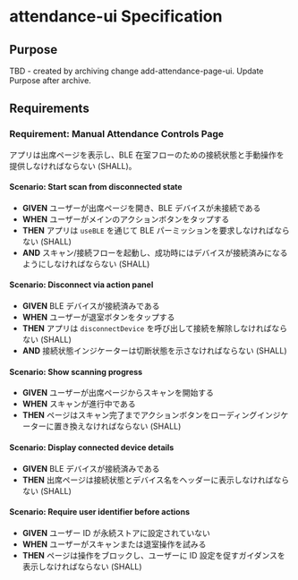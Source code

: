 # attendance-ui Specification

## Purpose
TBD - created by archiving change add-attendance-page-ui. Update Purpose after archive.
## Requirements
### Requirement: Manual Attendance Controls Page

アプリは出席ページを表示し、BLE 在室フローのための接続状態と手動操作を提供しなければならない (SHALL)。

#### Scenario: Start scan from disconnected state

- **GIVEN** ユーザーが出席ページを開き、BLE デバイスが未接続である
- **WHEN** ユーザーがメインのアクションボタンをタップする
- **THEN** アプリは `useBLE` を通じて BLE パーミッションを要求しなければならない (SHALL)
- **AND** スキャン/接続フローを起動し、成功時にはデバイスが接続済みになるようにしなければならない (SHALL)

#### Scenario: Disconnect via action panel

- **GIVEN** BLE デバイスが接続済みである
- **WHEN** ユーザーが退室ボタンをタップする
- **THEN** アプリは `disconnectDevice` を呼び出して接続を解除しなければならない (SHALL)
- **AND** 接続状態インジケーターは切断状態を示さなければならない (SHALL)

#### Scenario: Show scanning progress

- **GIVEN** ユーザーが出席ページからスキャンを開始する
- **WHEN** スキャンが進行中である
- **THEN** ページはスキャン完了までアクションボタンをローディングインジケーターに置き換えなければならない (SHALL)

#### Scenario: Display connected device details

- **GIVEN** BLE デバイスが接続済みである
- **THEN** 出席ページは接続状態とデバイス名をヘッダーに表示しなければならない (SHALL)

#### Scenario: Require user identifier before actions

- **GIVEN** ユーザー ID が永続ストアに設定されていない
- **WHEN** ユーザーがスキャンまたは退室操作を試みる
- **THEN** ページは操作をブロックし、ユーザーに ID 設定を促すガイダンスを表示しなければならない (SHALL)

